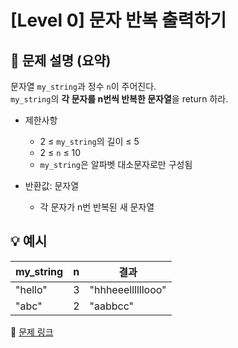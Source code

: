 # [Level 0] 문자 반복 출력하기

## 📝 문제 설명 (요약)  
문자열 `my_string`과 정수 `n`이 주어진다.  
`my_string`의 **각 문자를 n번씩 반복한 문자열**을 return 하라.

- 제한사항  
  - 2 ≤ `my_string`의 길이 ≤ 5  
  - 2 ≤ `n` ≤ 10  
  - `my_string`은 알파벳 대소문자로만 구성됨  

- 반환값: 문자열  
  - 각 문자가 n번 반복된 새 문자열

## 💡 예시
| my_string | n | 결과 |
|------------|---|------|
| "hello" | 3 | "hhheeellllllooo" |
| "abc" | 2 | "aabbcc" |

🔗 [문제 링크](https://school.programmers.co.kr/learn/courses/30/lessons/120825)
